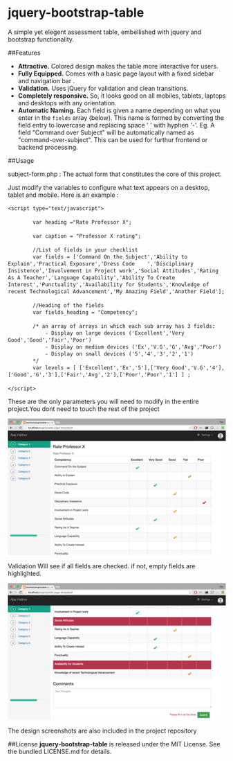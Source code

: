 # jquery-bootstrap-table

A simple yet elegent assessment table, embellished with jquery and bootstrap functionality. 

##Features

- **Attractive.** Colored design makes the table more interactive for users.
- **Fully Equipped.** Comes with a basic page layout with a fixed sidebar and navigation bar .
- **Validation.** Uses jQuery for validation and clean transitions.
- **Completely responsive.** So, it looks good on all mobiles, tablets, laptops and desktops with any orientation.
- **Automatic Naming.** Each field is given a name depending on what you enter in the `fields` array (below). This name is formed by converting the field entry to lowercase and replacing space ' ' with hyphen '-'. Eg. A field "Command over Subject" will be automatically named as "command-over-subject". This can be used for furthur frontend or backend processing.

##Usage

subject-form.php : The actual form that constitutes the core of this project.

Just modify the variables to configure what text appears on a desktop, tablet and mobile. Here is an example :

```
<script type="text/javascript">

		var heading ="Rate Professor X";

		var caption = "Professor X rating";

		//List of fields in your checklist
		var fields = ['Command On the Subject','Ability to Explain','Practical Exposure','Dress Code	','Disciplinary Insistence','Involvement in Project work','Social Attitudes','Rating As A Teacher','Language Capability','Ability To Create Interest','Punctuality','Availability for Students','Knowledge of recent Technological Advancement','My Amazing Field','Another Field'];

		//Heading of the fields
		var fields_heading = "Competency";

		/* an array of arrays in which each sub array has 3 fields:
			- Display on large devices ('Excellent','Very Good','Good','Fair','Poor')
			- Display on medium devices ('Ex','V.G','G','Avg','Poor')
			- Display on small devices ('5','4','3','2','1')
		*/
		var levels = [ ['Excellent','Ex','5'],['Very Good','V.G','4'],['Good','G','3'],['Fair','Avg','2'],['Poor','Poor','1'] ] ;

</script>

```
These are the only parameters you will need to modify in the entire project.You dont need to touch the rest of the project
		


![Screenshot of Table](/screenshots/desktop/normal.png?raw=true "Normal view")

Validation Will see if all fields are checked. if not, empty fields are highlighted.

![Screenshot of Table and Validation](/screenshots/desktop/validation.png?raw=true "Nice looks for Validation")

The design screenshots are also included in the project repository

##License
**jquery-bootstrap-table** is released under the MIT License. See the bundled LICENSE.md for details.
